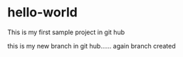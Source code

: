 # hello-world
This is my first sample project in git hub



this is my new branch in git hub......
again branch created
